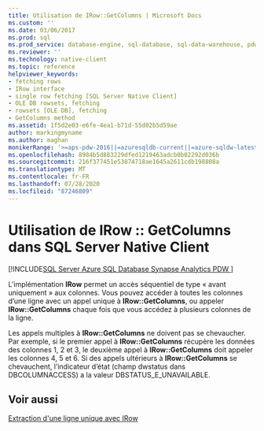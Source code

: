```yaml
---
title: Utilisation de IRow::GetColumns | Microsoft Docs
ms.custom: ''
ms.date: 03/06/2017
ms.prod: sql
ms.prod_service: database-engine, sql-database, sql-data-warehouse, pdw
ms.reviewer: ''
ms.technology: native-client
ms.topic: reference
helpviewer_keywords:
- fetching rows
- IRow interface
- single row fetching [SQL Server Native Client]
- OLE DB rowsets, fetching
- rowsets [OLE DB], fetching
- GetColumns method
ms.assetid: 1f5d2e03-e6fe-4ea1-b71d-55d02b5d59ae
author: markingmyname
ms.author: maghan
monikerRange: '>=aps-pdw-2016||=azuresqldb-current||=azure-sqldw-latest||>=sql-server-2016||=sqlallproducts-allversions||>=sql-server-linux-2017||=azuresqldb-mi-current'
ms.openlocfilehash: 8984b5d883229dfed1219463adcb0b02292d036b
ms.sourcegitcommit: 216f377451e53874718ae1645a2611cdb198808a
ms.translationtype: MT
ms.contentlocale: fr-FR
ms.lasthandoff: 07/28/2020
ms.locfileid: "87246809"
---
```

# <a name="using-irowgetcolumns-in-sql-server-native-client"></a>Utilisation de IRow :: GetColumns dans SQL Server Native Client
[!INCLUDE[SQL Server Azure SQL Database Synapse Analytics PDW ](../../includes/applies-to-version/sql-asdb-asdbmi-asa-pdw.md)]

  L’implémentation **IRow** permet un accès séquentiel de type « avant uniquement » aux colonnes. Vous pouvez accéder à toutes les colonnes d’une ligne avec un appel unique à **IRow::GetColumns**, ou appeler **IRow::GetColumns** chaque fois que vous accédez à plusieurs colonnes de la ligne.  
  
 Les appels multiples à **IRow::GetColumns** ne doivent pas se chevaucher. Par exemple, si le premier appel à **IRow::GetColumns** récupère les données des colonnes 1, 2 et 3, le deuxième appel à **IRow::GetColumns** doit appeler les colonnes 4, 5 et 6. Si des appels ultérieurs à **IRow::GetColumns** se chevauchent, l’indicateur d’état (champ dwstatus dans DBCOLUMNACCESS) a la valeur DBSTATUS_E_UNAVAILABLE.  
  
## <a name="see-also"></a>Voir aussi  
 [Extraction d'une ligne unique avec IRow](../../relational-databases/native-client-ole-db-rowsets/fetching-a-single-row-with-irow.md)  
  
  
